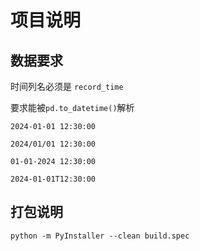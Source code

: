 # 项目说明

## 数据要求


时间列名必须是 `record_time`

要求能被`pd.to_datetime()`解析

```
2024-01-01 12:30:00

2024/01/01 12:30:00

01-01-2024 12:30:00

2024-01-01T12:30:00
```

## 打包说明

`python -m PyInstaller --clean build.spec`